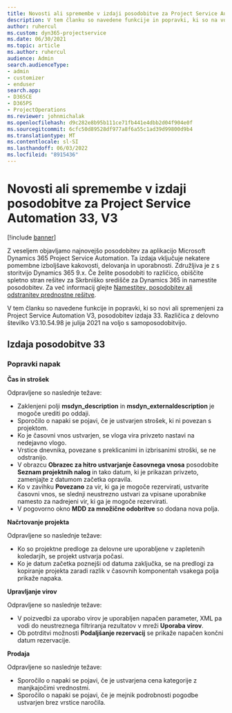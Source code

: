 ```yaml
---
title: Novosti ali spremembe v izdaji posodobitve za Project Service Automation 33, V3
description: V tem članku so navedene funkcije in popravki, ki so na voljo v posodobitvi Project Service Automation, izdaja 33, V3.
author: ruhercul
ms.custom: dyn365-projectservice
ms.date: 06/30/2021
ms.topic: article
ms.author: ruhercul
audience: Admin
search.audienceType:
- admin
- customizer
- enduser
search.app:
- D365CE
- D365PS
- ProjectOperations
ms.reviewer: johnmichalak
ms.openlocfilehash: d9c282e8b95b111ce71fb441e4dbb2d04f904e0f
ms.sourcegitcommit: 6cfc50d89528df977a8f6a55c1ad39d99800d9b4
ms.translationtype: MT
ms.contentlocale: sl-SI
ms.lasthandoff: 06/03/2022
ms.locfileid: "8915436"
---
```

# <a name="whats-new-or-changed-in-project-service-automation-update-release-33-v3"></a>Novosti ali spremembe v izdaji posodobitve za Project Service Automation 33, V3

[!include [banner](../includes/psa-now-project-operations.md)]

Z veseljem objavljamo najnovejšo posodobitev za aplikacijo Microsoft Dynamics 365 Project Service Automation. Ta izdaja vključuje nekatere pomembne izboljšave kakovosti, delovanja in uporabnosti. Združljiva je z s storitvijo Dynamics 365 9.x. Če želite posodobiti to različico, obiščite spletno stran rešitev za Skrbniško središče za Dynamics 365 in namestite posodobitev. Za več informacij glejte [Namestitev, posodobitev ali odstranitev prednostne rešitve](/power-platform/admin/install-remove-preferred-solution).

V tem članku so navedene funkcije in popravki, ki so novi ali spremenjeni za Project Service Automation V3, posodobitev izdaja 33. Različica z delovno številko V3.10.54.98 je julija 2021 na voljo s samoposodobitvijo.

## <a name="update-release-33"></a>Izdaja posodobitve 33

### <a name="bug-fixes"></a>Popravki napak

**Čas in strošek**

Odpravljene so naslednje težave:

- Zaklenjeni polji **msdyn_description** in **msdyn_externaldescription** je mogoče urediti po oddaji.
- Sporočilo o napaki se pojavi, če je ustvarjen strošek, ki ni povezan s projektom.
- Ko je časovni vnos ustvarjen, se vloga vira privzeto nastavi na nedejavno vlogo.
- Vrstice dnevnika, povezane s preklicanimi in izbrisanimi stroški, se ne odstranijo.
- V obrazcu **Obrazec za hitro ustvarjanje časovnega vnosa** posodobite **Seznam projektnih nalog** in tako datum, ki je prikazan privzeto, zamenjajte z datumom začetka opravila.
- Ko v zavihku **Povezano** za vir, ki ga je mogoče rezervirati, ustvarite časovni vnos, se slednji neustrezno ustvari za vpisane uporabnike namesto za nadrejeni vir, ki ga je mogoče rezervirati.
- V pogovorno okno **MDD za množične odobritve** so dodana nova polja.

**Načrtovanje projekta**

Odpravljene so naslednje težave:
- Ko so projektne predloge za delovne ure uporabljene v zapletenih koledarjih, se projekt ustvarja počasi.
- Ko je datum začetka poznejši od datuma zaključka, se na predlogi za kopiranje projekta zaradi razlik v časovnih komponentah vsakega polja prikaže napaka.

**Upravljanje virov**

Odpravljene so naslednje težave:
- V poizvedbi za uporabo virov je uporabljen napačen parameter, XML pa vodi do neustreznega filtriranja rezultatov v mreži **Uporaba virov**.
- Ob potrditvi možnosti **Podaljšanje rezervacij** se prikaže napačen končni datum rezervacije.

**Prodaja**

Odpravljene so naslednje težave:
- Sporočilo o napaki se pojavi, če je ustvarjena cena kategorije z manjkajočimi vrednostmi.
- Sporočilo o napaki se pojavi, če je mejnik podrobnosti pogodbe ustvarjen brez vrstice naročila.
